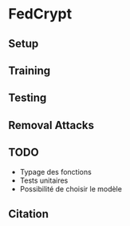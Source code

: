 # FedCrypt

## Setup

## Training

## Testing

## Removal Attacks

## TODO

- Typage des fonctions
- Tests unitaires
- Possibilité de choisir le modèle

## Citation